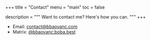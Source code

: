 +++
title = "Contact"
menu = "main"
toc = false

description = """
Want to contact me? Here's how you can.
"""
+++

- Email: [contact@bbaovanc.com](mailto:contact@bbaovanc.com)
- Matrix: [@bbaovanc:boba.best](https://matrix.to/#/@bbaovanc:boba.best)
